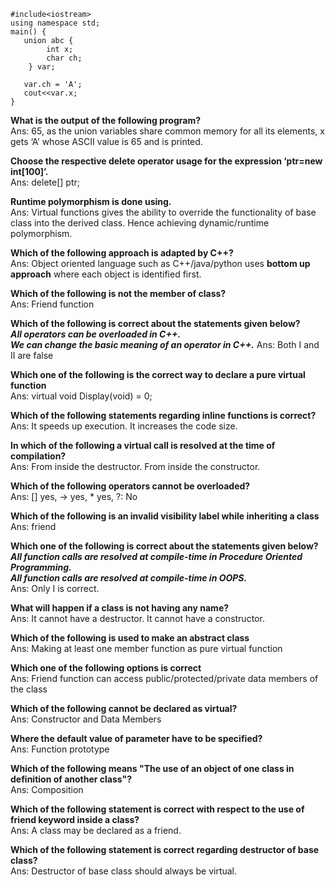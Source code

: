 
```
#include<iostream>
using namespace std;
main() {	
   union abc {
		int x;
		char ch;
	} var;
	
   var.ch = 'A';
   cout<<var.x;
}
```
**What is the output of the following program?** <br/>
Ans: 65, as the union variables share common memory for all its elements, x gets ‘A’ whose ASCII value is 65 and is printed.<br/>

**Choose the respective delete operator usage for the expression ‘ptr=new int[100]’.** <br/>
Ans: delete[] ptr;<br/>

**Runtime polymorphism is done using.** <br/>
Ans: Virtual functions gives the ability to override the functionality of base class into the derived class. Hence achieving dynamic/runtime polymorphism.<br/>

**Which of the following approach is adapted by C++?** <br/>
Ans: Object oriented language such as C++/java/python uses **bottom up approach** where each object is identified first.<br/>

**Which of the following is not the member of class?** <br/>
Ans: Friend function<br/>

**Which of the following is correct about the statements given below?** <br/>
***All operators can be overloaded in C++.*** <br/>
***We can change the basic meaning of an operator in C++.***
Ans: Both I and II are false<br/>

**Which one of the following is the correct way to declare a pure virtual function** <br/>
Ans: virtual void Display(void) = 0;<br/>

**Which of the following statements regarding inline functions is correct?** <br/>
Ans: It speeds up execution. It increases the code size.<br/>

**In which of the following a virtual call is resolved at the time of compilation?** <br/>
Ans: From inside the destructor. From inside the constructor.<br/>

**Which of the following operators cannot be overloaded?** <br/>
Ans: [] yes, -> yes, * yes, ?: No<br/>

**Which of the following is an invalid visibility label while inheriting a class**  <br/>
Ans: friend<br/>

**Which one of the following is correct about the statements given below?**<br/>
***All function calls are resolved at compile-time in Procedure Oriented Programming.***<br/>
***All function calls are resolved at compile-time in OOPS.***<br/>
Ans: Only I is correct.<br/>

**What will happen if a class is not having any name?**<br/>
Ans: It cannot have a destructor. It cannot have a constructor.<br/>

**Which of the following is used to make an abstract class**<br/>
Ans: Making at least one member function as pure virtual function<br/>

**Which one of the following options is correct**<br/>
Ans: Friend function can access public/protected/private data members of the class<br/>

**Which of the following cannot be declared as virtual?**<br/>
Ans: Constructor and Data Members<br/>

**Where the default value of parameter have to be specified?**<br/>
Ans: Function prototype<br/>

**Which of the following means "The use of an object of one class in definition of another class"?** <br/>
Ans: Composition<br/>

**Which of the following statement is correct with respect to the use of friend keyword inside a class?** <br/>
Ans: A class may be declared as a friend.<br/>

**Which of the following statement is correct regarding destructor of base class?** <br/>
Ans: Destructor of base class should always be virtual.<br/>